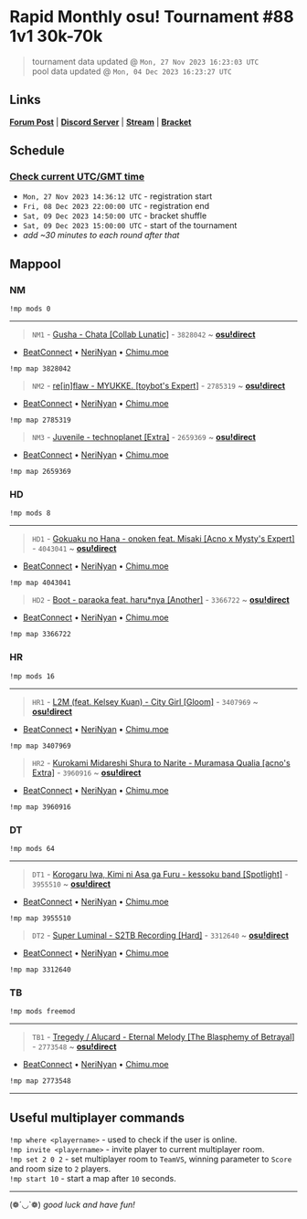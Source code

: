 # Rapid Monthly osu! Tournament #88 1v1 30k-70k

> tournament data updated @ `Mon, 27 Nov 2023 16:23:03 UTC`  
> pool data updated @ `Mon, 04 Dec 2023 16:23:27 UTC`

## Links

[**Forum Post**](https://osu.ppy.sh/community/forums/topics/1850454) | [**Discord Server**](https://discord.gg/9sKe7nF) | [**Stream**](https://www.twitch.tv/rapid_tournaments) | [**Bracket**](https://challonge.com/rmosutourney88)

## Schedule

### [**Check current UTC/GMT time**](https://www.utctime.net)

- `Mon, 27 Nov 2023 14:36:12 UTC` - registration start
- `Fri, 08 Dec 2023 22:00:00 UTC` - registration end
- `Sat, 09 Dec 2023 14:50:00 UTC` - bracket shuffle
- `Sat, 09 Dec 2023 15:00:00 UTC` - start of the tournament
- _add ~30 minutes to each round after that_


## Mappool


### NM

```
!mp mods 0
```

---


> `NM1` - [Gusha - Chata [Collab Lunatic]](https://osu.ppy.sh/beatmapset/1861782) - `3828042` ~ [**osu!direct**](osu://b/3828042)

- [BeatConnect](https://beatconnect.io/b/1861782) • [NeriNyan](https://api.nerinyan.moe/d/1861782) • [Chimu.moe](https://api.chimu.moe/v1/download/1861782)

```
!mp map 3828042
```


> `NM2` - [re[in]flaw - MYUKKE. [toybot&#39;s Expert]](https://osu.ppy.sh/beatmapset/1344871) - `2785319` ~ [**osu!direct**](osu://b/2785319)

- [BeatConnect](https://beatconnect.io/b/1344871) • [NeriNyan](https://api.nerinyan.moe/d/1344871) • [Chimu.moe](https://api.chimu.moe/v1/download/1344871)

```
!mp map 2785319
```


> `NM3` - [Juvenile - technoplanet [Extra]](https://osu.ppy.sh/beatmapset/1280204) - `2659369` ~ [**osu!direct**](osu://b/2659369)

- [BeatConnect](https://beatconnect.io/b/1280204) • [NeriNyan](https://api.nerinyan.moe/d/1280204) • [Chimu.moe](https://api.chimu.moe/v1/download/1280204)

```
!mp map 2659369
```


### HD

```
!mp mods 8
```

---


> `HD1` - [Gokuaku no Hana - onoken feat. Misaki [Acno x Mysty&#39;s Expert]](https://osu.ppy.sh/beatmapset/1941899) - `4043041` ~ [**osu!direct**](osu://b/4043041)

- [BeatConnect](https://beatconnect.io/b/1941899) • [NeriNyan](https://api.nerinyan.moe/d/1941899) • [Chimu.moe](https://api.chimu.moe/v1/download/1941899)

```
!mp map 4043041
```


> `HD2` - [Boot - paraoka feat. haru*nya [Another]](https://osu.ppy.sh/beatmapset/1649456) - `3366722` ~ [**osu!direct**](osu://b/3366722)

- [BeatConnect](https://beatconnect.io/b/1649456) • [NeriNyan](https://api.nerinyan.moe/d/1649456) • [Chimu.moe](https://api.chimu.moe/v1/download/1649456)

```
!mp map 3366722
```


### HR

```
!mp mods 16
```

---


> `HR1` - [L2M (feat. Kelsey Kuan) - City Girl [Gloom]](https://osu.ppy.sh/beatmapset/1668789) - `3407969` ~ [**osu!direct**](osu://b/3407969)

- [BeatConnect](https://beatconnect.io/b/1668789) • [NeriNyan](https://api.nerinyan.moe/d/1668789) • [Chimu.moe](https://api.chimu.moe/v1/download/1668789)

```
!mp map 3407969
```


> `HR2` - [Kurokami Midareshi Shura to Narite - Muramasa Qualia [acno&#39;s Extra]](https://osu.ppy.sh/beatmapset/1906993) - `3960916` ~ [**osu!direct**](osu://b/3960916)

- [BeatConnect](https://beatconnect.io/b/1906993) • [NeriNyan](https://api.nerinyan.moe/d/1906993) • [Chimu.moe](https://api.chimu.moe/v1/download/1906993)

```
!mp map 3960916
```


### DT

```
!mp mods 64
```

---


> `DT1` - [Korogaru Iwa, Kimi ni Asa ga Furu - kessoku band [Spotlight]](https://osu.ppy.sh/beatmapset/1916915) - `3955510` ~ [**osu!direct**](osu://b/3955510)

- [BeatConnect](https://beatconnect.io/b/1916915) • [NeriNyan](https://api.nerinyan.moe/d/1916915) • [Chimu.moe](https://api.chimu.moe/v1/download/1916915)

```
!mp map 3955510
```


> `DT2` - [Super Luminal - S2TB Recording [Hard]](https://osu.ppy.sh/beatmapset/1620087) - `3312640` ~ [**osu!direct**](osu://b/3312640)

- [BeatConnect](https://beatconnect.io/b/1620087) • [NeriNyan](https://api.nerinyan.moe/d/1620087) • [Chimu.moe](https://api.chimu.moe/v1/download/1620087)

```
!mp map 3312640
```


### TB

```
!mp mods freemod
```

---


> `TB1` - [Tregedy / Alucard - Eternal Melody [The Blasphemy of Betrayal]](https://osu.ppy.sh/beatmapset/1333252) - `2773548` ~ [**osu!direct**](osu://b/2773548)

- [BeatConnect](https://beatconnect.io/b/1333252) • [NeriNyan](https://api.nerinyan.moe/d/1333252) • [Chimu.moe](https://api.chimu.moe/v1/download/1333252)

```
!mp map 2773548
```


---


## Useful multiplayer commands

`!mp where <playername>` - used to check if the user is online.  
`!mp invite <playername>` - invite player to current multiplayer room.  
`!mp set 2 0 2` - set multiplayer room to `TeamVS`, winning parameter to `Score` and room size to `2` players.  
`!mp start 10` - start a map after `10` seconds.

---

(❁´◡`❁) _good luck and have fun!_
